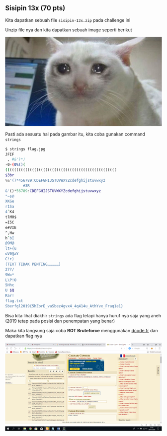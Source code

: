 ## Sisipin 13x (70 pts)

Kita dapatkan sebuah file `sisipin-13x.zip` pada challenge ini

Unzip file nya dan kita dapatkan sebuah image seperti berikut

![image1](sisipin13x1.jpeg)

Pasti ada sesuatu hal pada gambar itu, kita coba gunakan command `strings`

```bash
$ strings flag.jpg
JFIF
 , #&')*)
-0-(0%()(
((((((((((((((((((((((((((((((((((((((((((((((((((
$3br
%&'()*456789:CDEFGHIJSTUVWXYZcdefghijstuvwxyz
        #3R
&'()*56789:CDEFGHIJSTUVWXYZcdefghijstuvwxyz
"~s@
XKGe
r1Sa
4`K4
tlM0$
=I5C
e#VIE
^,Hw
h`bI
@9M@
lt+{u
oV0@aY
C!r)
(TEXT TIDAK PENTING……………)
27?/
9W=*
L\P!O
5Hhc
U $Q
Rar!
flag.txt
Sberfgl2019{5hZorE_vaSbez4gvx4_4q414u_AthYvx_Fraq1e1}
```

Bisa kita lihat diakhir `strings` ada flag tetapi hanya huruf nya saja yang aneh (2019 tetap pada posisi dan  penempatan yang benar)

Maka kita langsung saja coba **ROT Bruteforce** menggunakan [dcode.fr](https://www.dcode.fr/rot-cipher) dan dapatkan flag nya

![image2](sisipin13x2.jpeg)